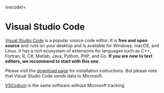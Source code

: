 (vscode)=

# Visual Studio Code

[Visual Studio Code](https://code.visualstudio.com) is a popular source code
editor. It is **free and open source** and runs on your desktop and is
available for Windows, macOS, and Linux.  It has a rich ecosystem of extensions
for languages such as C++, Fortran, R, C#, Matlab, Java, Python, PHP, and Go.
**If you are new to text editors, we recommend to start with this one**.

Please visit the [download page](https://code.visualstudio.com/Download) for
installation instructions.  But please note that Visual Studio Code sends data
to Microsoft.

[VSCodium](https://vscodium.com/) is the same software without Microsoft
tracking.

